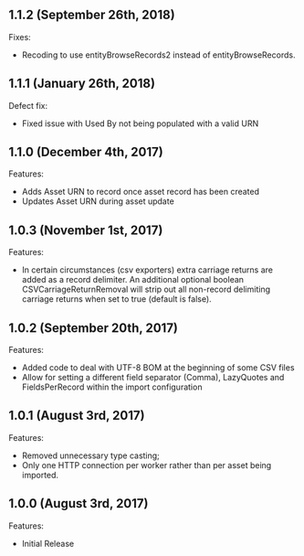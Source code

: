 ## 1.1.2 (September 26th, 2018)

Fixes:

  - Recoding to use entityBrowseRecords2 instead of entityBrowseRecords.

## 1.1.1 (January 26th, 2018)

Defect fix:

  - Fixed issue with Used By not being populated with a valid URN

## 1.1.0 (December 4th, 2017)

Features:

  - Adds Asset URN to record once asset record has been created
  - Updates Asset URN during asset update

## 1.0.3 (November 1st, 2017)

Features:

  - In certain circumstances (csv exporters) extra carriage returns are added as a record delimiter. An additional optional boolean CSVCarriageReturnRemoval will strip out all non-record delimiting carriage returns when set to true (default is false).

## 1.0.2 (September 20th, 2017)

Features:

  - Added code to deal with UTF-8 BOM at the beginning of some CSV files
  - Allow for setting a different field separator (Comma), LazyQuotes and FieldsPerRecord within the import configuration

## 1.0.1 (August 3rd, 2017)

Features:

  - Removed unnecessary type casting;
  - Only one HTTP connection per worker rather than per asset being imported.

## 1.0.0 (August 3rd, 2017)

Features:

  - Initial Release
